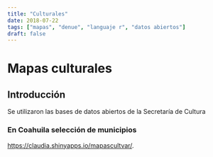 ```yaml
---
title: "Culturales"
date: 2018-07-22
tags: ["mapas", "denue", "languaje r", "datos abiertos"]
draft: false
---
```


# Mapas culturales

## Introducción

Se utilizaron las bases de datos abiertos de la Secretaría de Cultura

### En Coahuila selección de municipios

<https://claudia.shinyapps.io/mapascultvar/>.

